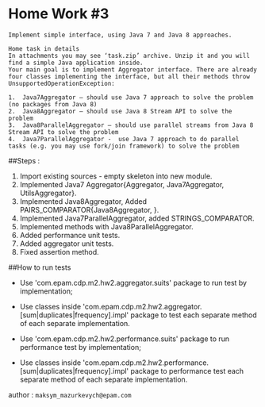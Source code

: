 # Home Work #3
    Implement simple interface, using Java 7 and Java 8 approaches. 
    
    Home task in details
    In attachments you may see ‘task.zip’ archive. Unzip it and you will find a simple Java application inside. 
    Your main goal is to implement Aggregator interface. There are already four classes implementing the interface, but all their methods throw UnsupportedOperationException:
    
    1.	Java7Aggregator – should use Java 7 approach to solve the problem (no packages from Java 8)
    2.	Java8Aggregator – should use Java 8 Stream API to solve the problem
    3.	Java8ParallelAggregator – should use parallel streams from Java 8 Stream API to solve the problem
    4.	Java7ParallelAggregator -  use Java 7 approach to do parallel tasks (e.g. you may use fork/join framework) to solve the problem
 
##Steps :
1. Import existing sources - empty skeleton into new module.
2. Implemented Java7 Aggregator{Aggregator, Java7Aggregator, UtilsAggregator}.
3. Implemented Java8Aggregator, Added PAIRS_COMPARATOR{Java8Aggregator, }.
4. Implemented Java7ParallelAggregator, added STRINGS_COMPARATOR.
5. Implemented methods with Java8ParallelAggregator.
6. Added performance unit tests.
7. Added aggregator unit tests.
8. Fixed assertion method.

##How to run tests

- Use 'com.epam.cdp.m2.hw2.aggregator.suits' package to run test by implementation;
- Use classes inside 'com.epam.cdp.m2.hw2.aggregator.[sum|duplicates|frequency].impl' package to test each separate method of each separate implementation.

- Use 'com.epam.cdp.m2.hw2.performance.suits' package to run performance test by implementation;
- Use classes inside 'com.epam.cdp.m2.hw2.performance.[sum|duplicates|frequency].impl' package to performance test each separate method of each separate implementation.

 author : `maksym_mazurkevych@epam.com`